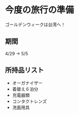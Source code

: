 # 今度の旅行の準備
ゴールデンウィークは台湾へ！

## 期間
4/29 -> 5/5

## 所持品リスト
- オーガナイザー
- 着替え６泊分
- 充電器類
- コンタクトレンズ
- 洗面用具
